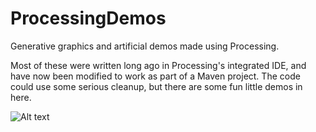 # ProcessingDemos
Generative graphics and artificial demos made using Processing.

Most of these were written long ago in Processing's integrated IDE, and have now been modified to work as part of a Maven project.  The code could use some serious cleanup, but there are some fun little demos in here.

![Alt text](http://lightcycle.github.io/screenshots/Panoply.png "Panoply Screenshot")
